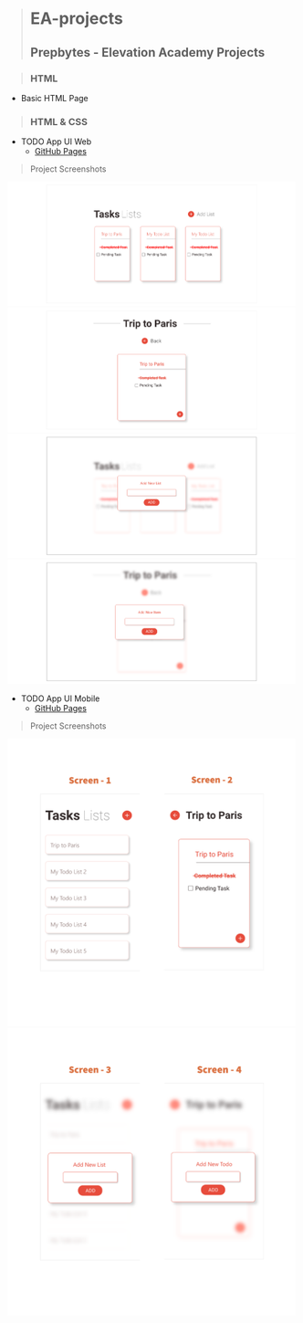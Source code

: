 ># EA-projects
>## Prepbytes - Elevation Academy Projects

>### HTML
 - Basic HTML Page
 
>### HTML & CSS
 - TODO App UI Web
   - [GitHub Pages](https://sanjeevsaniel.github.io/EA-projects/Todo-App-UI-Web/index.html)

>Project Screenshots
>
![Screen 1, 2](Todo-App-UI-Web/images/Project-ScreenShots/Screen-1.png)
![Screen 1, 2](Todo-App-UI-Web/images/Project-ScreenShots/Screen-2.png)
![Screen 1, 2](Todo-App-UI-Web/images/Project-ScreenShots/Screen-3.png)
![Screen 1, 2](Todo-App-UI-Web/images/Project-ScreenShots/Screen-4.png)

 - TODO App UI Mobile 
   - [GitHub Pages](https://sanjeevsaniel.github.io/EA-projects/Todo-App-UI-Mobile/index.html)
 
>Project Screenshots
>
![Screen 1, 2](Todo-App-UI-Mobile/images/Project-ScreenShots/My-project-(1).png)
![Screen 3, 4](Todo-App-UI-Mobile/images/Project-ScreenShots/My-project-(2).png)
